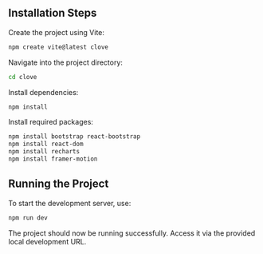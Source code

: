 ## Installation Steps

Create the project using Vite:

```bash
npm create vite@latest clove
```

Navigate into the project directory:

```bash
cd clove
```

Install dependencies:
```bash
npm install
```

Install required packages:
```bash
npm install bootstrap react-bootstrap
npm install react-dom
npm install recharts
npm install framer-motion
```

## Running the Project

To start the development server, use:
```bash
npm run dev
```

The project should now be running successfully. Access it via the provided local development URL.
